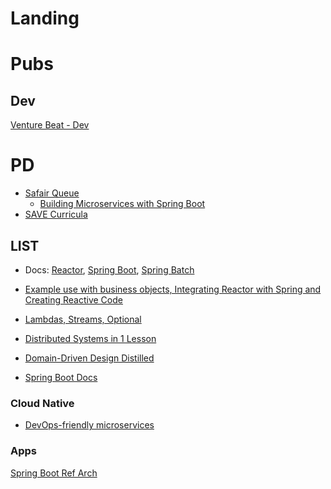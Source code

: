 # Landing

# Pubs

## Dev

[Venture Beat - Dev](https://venturebeat.com/category/dev/)


# PD

- [Safair Queue](https://learning.oreilly.com/playlists/eac8546b-8a2d-48fd-8c99-92134ebae0e8)
  - [Building Microservices with Spring Boot]()
- [SAVE Curricula](https://github.com/excellalabs/reactive-in-java/blob/master/README.md)


## LIST 

- Docs: [Reactor](https://projectreactor.io/docs/core/release/reference/), [Spring Boot](https://docs.spring.io/spring-boot/docs/current/reference/htmlsingle/#_working_with_spring_boot), [Spring Batch](https://docs.spring.io/spring-batch/trunk/reference/html/readersAndWriters.html#faultTolerant)
- [Example use with business objects, Integrating Reactor with Spring and Creating Reactive Code](https://learning.oreilly.com/videos/spring-5-0-project/9781787284210/9781787284210-video5_1)

- [Lambdas, Streams, Optional](https://learning.oreilly.com/videos/reactive-spring/9781492025733/9781492025733-video317119)

- [Distributed Systems in 1 Lesson](https://learning.oreilly.com/videos/distributed-systems-in/9781491924914?autoplay=false)

- [Domain-Driven Design Distilled](https://learning.oreilly.com/videos/domain-driven-design-distilled/9780134593449?autoplay=false)

- [Spring Boot Docs](https://docs.spring.io/spring-boot/docs/current/reference/htmlsingle/#using-boot-structuring-your-code)

### Cloud Native

- [DevOps-friendly microservices](https://learning.oreilly.com/videos/developing-ops-friendly-microservices/9781771375504?autoplay=false)

### Apps

[Spring Boot Ref Arch](https://gitlab.com/wyntuition/spring-boot-ref-arch)
